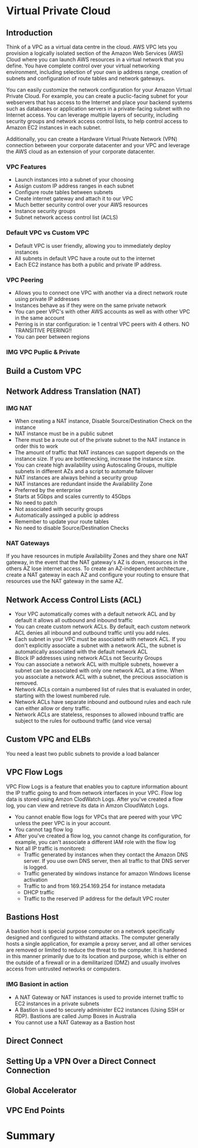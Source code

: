 # Virtual Private Cloud

## Introduction

Think of a VPC as a virtual data centre in the cloud. AWS VPC lets you provision a logically isolated section of the Amazon Web Services (AWS) Cloud where you can launch AWS resources in a virtual network that you define. You have complete control over your virtual networking environment, including selection of your own ip address range, creation of subnets and configuration of route tables and network gateways.

You can easily customize the network configuration for your Amazon Virtual Private Cloud. For example, you can create a puclic-facing subnet for your webservers that has access to the Internet and place your backend systems such as databases or application servers in a private-facing subnet with no Internet access. You can leverage multiple layers of security, including security groups and network access control lists, to help control access to Amazon EC2 instances in each subnet.

Additionally, you can create a Hardware Virtual Private Network (VPN) connection between your corporate datacenter and your VPC and leverage the AWS cloud as an extension of your corporate datacenter.

### VPC Features

- Launch instances into a subnet of your choosing
- Assign custom IP address ranges in each subnet
- Configure route tables between subnets
- Create internet gateway and attach it to our VPC
- Much better security control over your AWS resources
- Instance security groups
- Subnet network access control list (ACLS)

### Default VPC vs Custom VPC

- Default VPC is user friendly, allowing you to immediately deploy instances
- All subnets in default VPC have a route out to the internet
- Each EC2 instance has both a public and private IP address.

### VPC Peering

- Allows you to connect one VPC with another via a direct network route using private IP addresses
- Instances behave as if they were on the same private network
- You can peer VPC's with other AWS accounts as well as with other VPC in the same account
- Perring is in star configuration: ie 1 central VPC peers with 4 others. NO TRANSITIVE PEERING!!
- You can peer between regions

### IMG VPC Puplic & Private

## Build a Custom VPC

## Network Address Translation (NAT)

### IMG NAT 

- When creating a NAT instance, Disable Source/Destination Check on the instance
- NAT instance must be in a public subnet
- There must be a route out of the private subnet to the NAT instance in order this to work
- The amount of traffic that NAT instances can support depends on the instance size. If you are bottlenecking, increase the instance size.
- You can create high availability using Autoscaling Groups, multiple subnets in different AZs and a script to automate failover
- NAT instances are always behind a security group
- NAT instances are redundant inside the Availability Zone
- Preferred by the enterprise
- Starts at 5Gbps and scales currently to 45Gbps
- No need to patch
- Not associated with security groups
- Automatically assinged a public ip address
- Remember to update your route tables
- No need to disable Source/Destination Checks

### NAT Gateways

If you have resources in mutiple Availability Zones and they share one NAT gateway, in the event that the NAT gateway's AZ is down, resources in the others AZ lose internet access. To create an AZ-independent architecture , create a NAT gateway in each AZ and configure your routing to ensure that resources use the NAT gateway in the same AZ.

## Network Access Control Lists (ACL)

- Your VPC automatically comes with a default network ACL and by default it allows all outbound and inbound traffic
- You can create custom network ACLs. By default, each custom network ACL denies all inbound and outbound traffic until you add rules.
- Each subnet in your VPC must be associated with network ACL. If you don't explicitly associate a subnet with a network ACL, the subnet is automatically associated with the default network ACL
- Block IP addresses using network ACLs not Security Groups
- You can associate a network ACL with multiple subnets, however a subnet can be associated with only one network ACL at a time. When you associate a network ACL with a subnet, the precious association is removed.
- Network ACLs contain a numbered list of rules that is evaluated in order, starting with the lowest numbered rule.
- Network ACLs have separate inbound and outbound rules and each rule can either allow or deny traffic.
- Network ACLs are stateless, responses to allowed inbound traffic are subject to the rules for outbound traffic (and vice versa)

## Custom VPC and ELBs

You need a least two public subnets to provide a load balancer

## VPC Flow Logs

VPC Flow Logs is a feature that enables you to capture information abount the IP traffic going to and from network interfaces in your VPC. Flow log data is stored using Amzon ClodWatch Logs. After you've created a flow log, you can view and retrieve its data in Amzon CloudWatch Logs.

- You cannot enable flow logs for VPCs that are peered with your VPC unless the peer VPC is in your account.
- You cannot tag flow log
- After you've created a flow log, you cannot change its configuration, for example, you can't associate a different IAM role with the flow log
- Not all IP traffic is monitored:
  - Traffic generated by instances when they contact the Amazon DNS server. If you use own DNS server, then all traffic to that DNS server is logged.
  - Traffic generated by windows instance for amazon Windows license activation
  - Traffic to and from 169.254.169.254 for instance metadata
  - DHCP traffic
  - Traffic to the reserved IP address for the default VPC router

## Bastions Host

A bastion host is special purpose computer on a network specifically designed and configured to withstand attacks. The computer generally hosts a single application, for example a proxy server, and all other services are removed or limited to reduce the threat to the computer. It is hardened in this manner primarily due to its location and purpose, which is either on the outside of a firewall or in a demilitarized (DMZ) and usually involves access from untrusted networks or computers.

### IMG Basiont in action

- A NAT Gateway or NAT instances is used to provide internet traffic to EC2 instances in a private subnets
- A Bastion is used to securely administer EC2 instances (Using SSH or RDP). Bastions are called Jump Boxes in Australia
- You cannot use a NAT Gateway as a Bastion host

## Direct Connect



## Setting Up a VPN Over a Direct Connect Connection

## Global Accelerator

## VPC End Points

# Summary
